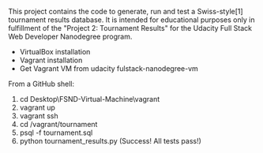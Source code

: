 This project contains the code to generate, run and test a Swiss-style[1] tournament results database. It is intended for educational purposes only in fulfillment of the "Project 2: Tournament Results" for the Udacity Full Stack Web Developer Nanodegree program.
 - VirtualBox installation
 - Vagrant installation
 - Get Vagrant VM from udacity fulstack-nanodegree-vm
 
 From a GitHub shell:
 1. cd Desktop\FSND-Virtual-Machine\vagrant
 2. vagrant up
 3. vagrant ssh
 4. cd /vagrant/tournament
 5. psql -f tournament.sql 
 6. python tournament_results.py (Success!  All tests pass!)